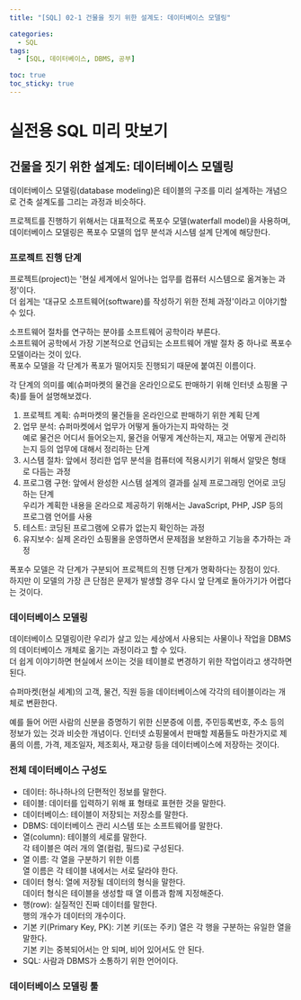 ```yaml
---
title: "[SQL] 02-1 건물을 짓기 위한 설계도: 데이터베이스 모델링"

categories: 
  - SQL
tags:
  - [SQL, 데이터베이스, DBMS, 공부]

toc: true
toc_sticky: true
---
```


# 실전용 SQL 미리 맛보기

## 건물을 짓기 위한 설계도: 데이터베이스 모델링

데이터베이스 모델링(database modeling)은 테이블의 구조를 미리 설계하는 개념으로 건축 설계도를 그리는 과정과 비슷하다. 


프로젝트를 진행하기 위해서는 대표적으로 폭포수 모델(waterfall model)을 사용하며, 데이터베이스 모델링은 폭포수 모델의 업무 분석과 시스템 설계 단계에 해당한다.


### 프로젝트 진행 단계

프로젝트(project)는 '현실 세계에서 일어나는 업무를 컴퓨터 시스템으로 옮겨놓는 과정'이다. <br> 더 쉽게는 '대규모 소프트웨어(software)를 작성하기 위한 전체 과정'이라고 이야기할 수 있다.


소프트웨어 절차를 연구하는 분야를 소프트웨어 공학이라 부른다. <br> 소프트웨어 공학에서 가장 기본적으로 언급되는 소프트웨어 개발 절차 중 하나로 폭포수 모델이라는 것이 있다. <br> 폭포수 모델을 각 단계가 폭포가 떨어지듯 진행되기 때문에 붙여진 이름이다.


각 단계의 의미를 예(슈퍼마켓의 물건을 온라인으로도 판매하기 위해 인터넷 쇼핑몰 구축)를 들어 설명해보겠다. 

1. 프로젝트 계획: 슈퍼마켓의 물건들을 온라인으로 판매하기 위한 계획 단계
2. 업무 분석: 슈퍼마켓에서 업무가 어떻게 돌아가는지 파악하는 것 <br> 예로 물건은 어디서 들어오는지, 물건을 어떻게 계산하는지, 재고는 어떻게 관리하는지 등의 업무에 대해서 정리하는 단계
3. 시스템 절차: 앞에서 정리한 업무 분석을 컴퓨터에 적용시키기 위해서 알맞은 형태로 다듬는 과정
4. 프로그램 구현: 앞에서 완성한 시스템 설계의 결과를 실제 프로그래밍 언어로 코딩하는 단계 <br> 우리가 계획한 내용을 온라으로 제공하기 위해서는 JavaScript, PHP, JSP 등의 프로그램 언어를 사용
5. 테스트: 코딩된 프로그램에 오류가 없는지 확인하는 과정
6. 유지보수: 실제 온라인 쇼핑몰을 운영하면서 문제점을 보완하고 기능을 추가하는 과정


폭포수 모델은 각 단계가 구분되어 프로젝트의 진행 단계가 명확하다는 장점이 있다. <br> 하지만 이 모델의 가장 큰 단점은 문제가 발생할 경우 다시 앞 단계로 돌아가기가 어렵다는 것이다.


### 데이터베이스 모델링

데이터베이스 모델링이란 우리가 살고 있는 세상에서 사용되는 사물이나 작업을 DBMS의 데이터베이스 개체로 옮기는 과정이라고 할 수 있다. <br> 더 쉽게 이야기하면 현실에서 쓰이는 것을 테이블로 변경하기 위한 작업이라고 생각하면 된다.


슈퍼마켓(현실 세계)의 고객, 물건, 직원 등을 데이터베이스에 각각의 테이블이라는 개체로 변환한다.


예를 들어 어떤 사람의 신분을 증명하기 위한 신분증에 이름, 주민등록번호, 주소 등의 정보가 있는 것과 비슷한 개념이다. 인터넷 쇼핑물에서 판매할 제품들도 마찬가지로 제품의 이름, 가격, 제조일자, 제조회사, 재고량 등을 데이터베이스에 저장하는 것이다.


### 전체 데이터베이스 구성도

- 데이터: 하나하나의 단편적인 정보를 말한다.
- 테이블: 데이터를 입력하기 위해 표 형태로 표현한 것을 말한다.
- 데이터베이스: 테이블이 저장되는 저장소를 말한다. 
- DBMS: 데이터베이스 관리 시스템 또는 소프트웨어를 말한다.
- 열(column): 테이블의 세로를 말한다. <br> 각 테이블은 여러 개의 열(컬럼, 필드)로 구성된다.
- 열 이름: 각 열을 구분하기 위한 이름 <br> 열 이름은 각 테이블 내에서는 서로 달라야 한다.
- 데이터 형식: 열에 저장될 데이터의 형식을 말한다. <br> 데이터 형식은 테이블을 생성할 때 열 이름과 함께 지정해준다.
- 행(row): 실질적인 진짜 데이터를 말한다. <br> 행의 개수가 데이터의 개수이다.
- 기본 키(Primary Key, PK): 기본 키(또는 주키) 열은 각 행을 구분하는 유일한 열을 말한다. <br> 기본 키는 중복되어서는 안 되며, 비어 있어서도 안 된다.
- SQL: 사람과 DBMS가 소통하기 위한 언어이다.


### 데이터베이스 모델링 툴



